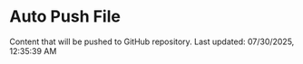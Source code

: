 # Auto Push File

Content that will be pushed to GitHub repository.
Last updated: 07/30/2025, 12:35:39 AM